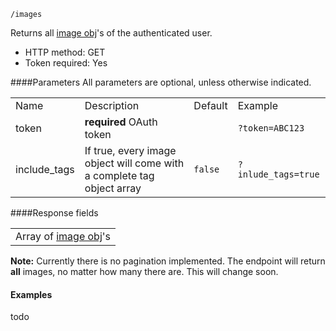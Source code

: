 `/images`

Returns all [image obj](image-object.md)'s of the authenticated user.

* HTTP method: GET
* Token required: Yes

####Parameters
All parameters are optional, unless otherwise indicated.
<table>
  <tr>
    <td>Name</td>
    <td>Description</td>
    <td>Default</td>
    <td>Example</td>
  </tr>
  <tr>
    <td>token</td>
    <td><strong>required</strong> OAuth token</td>
    <td></td>
    <td><code>?token=ABC123</td>
  </tr>
  <tr>
    <td>include_tags</td>
    <td>If true, every image object will come with a complete tag object array</td>
    <td><code>false</code></td>
    <td><code>?inlude_tags=true</td>
  </tr>
</table>

####Response fields

<table>
  <tr>
    <td>Array of <a href="image-object.md">image obj</a>'s</td>
  </tr>
</table>

**Note:** Currently there is no pagination implemented. The endpoint will return **all** images, no matter how many there are. This will change soon.

#### Examples
todo